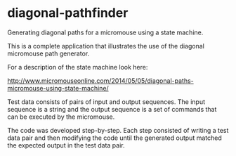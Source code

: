 diagonal-pathfinder
===================

Generating diagonal paths for a micromouse using a state machine.

This is a complete application that illustrates the use of the diagonal micromouse path generator.

For a description of the state machine look here:

http://www.micromouseonline.com/2014/05/05/diagonal-paths-micromouse-using-state-machine/


Test data consists of pairs of input and output sequences. The input sequence is a string and the output sequence is a set of commands that can be executed by the micromouse.

The code was developed step-by-step. Each step consisted of writing a test data pair and then modifying the code until the generated output matched the expected output in the test data pair.


